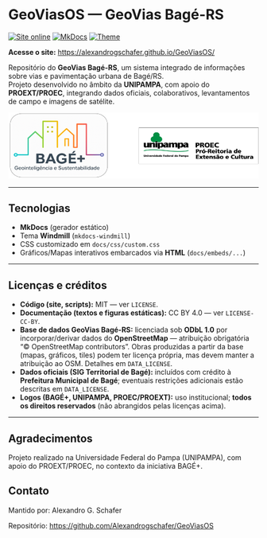 # GeoViasOS — GeoVias Bagé-RS

[![Site online](https://img.shields.io/badge/GitHub%20Pages-online-brightgreen)](https://alexandrogschafer.github.io/GeoViasOS/)
[![MkDocs](https://img.shields.io/badge/docs-MkDocs-blue)](https://www.mkdocs.org/)
[![Theme](https://img.shields.io/badge/theme-Windmill-6aa84f)](https://github.com/gristlabs/mkdocs-windmill)

**Acesse o site:** https://alexandrogschafer.github.io/GeoViasOS/

Repositório do **GeoVias Bagé-RS**, um sistema integrado de informações sobre vias e pavimentação urbana de Bagé/RS.  
Projeto desenvolvido no âmbito da **UNIPAMPA**, com apoio do **PROEXT/PROEC**, integrando dados oficiais, colaborativos, levantamentos de campo e imagens de satélite.


<p align="center">
  <img src="docs/imagens/logo_bageplus_moldura.png" alt="BAGÉ+, UNIPAMPA e PROEC/PROEXT" width="600">
</p>

---

## Tecnologias

- **MkDocs** (gerador estático)
- Tema **Windmill** (`mkdocs-windmill`)
- CSS customizado em `docs/css/custom.css`
- Gráficos/Mapas interativos embarcados via **HTML** (`docs/embeds/...`)

---

## Licenças e créditos

- **Código (site, scripts):** MIT — ver `LICENSE`.
- **Documentação (textos e figuras estáticas):** CC BY 4.0 — ver `LICENSE-CC-BY`.
- **Base de dados GeoVias Bagé-RS:** licenciada sob **ODbL 1.0** por incorporar/derivar dados do **OpenStreetMap** — atribuição obrigatória “© OpenStreetMap contributors”. Obras produzidas a partir da base (mapas, gráficos, tiles) podem ter licença própria, mas devem manter a atribuição ao OSM. Detalhes em `DATA_LICENSE`.
- **Dados oficiais (SIG Territorial de Bagé):** incluídos com crédito à **Prefeitura Municipal de Bagé**; eventuais restrições adicionais estão descritas em `DATA_LICENSE`.
- **Logos (BAGÉ+, UNIPAMPA, PROEC/PROEXT):** uso institucional; **todos os direitos reservados** (não abrangidos pelas licenças acima).


---

## Agradecimentos

Projeto realizado na Universidade Federal do Pampa (UNIPAMPA), com apoio do PROEXT/PROEC, no contexto da iniciativa BAGÉ+.


## Contato

Mantido por: Alexandro G. Schafer

Repositório: https://github.com/Alexandrogschafer/GeoViasOS
